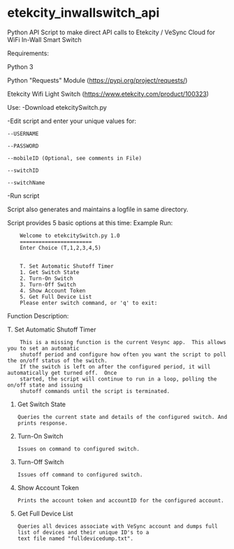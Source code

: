 # etekcity_inwallswitch_api
Python API Script to make direct API calls to Etekcity / VeSync Cloud for WiFi In-Wall Smart Switch

Requirements:

  Python 3
  
  Python "Requests" Module (https://pypi.org/project/requests/)
  
  Etekcity Wifi Light Switch (https://www.etekcity.com/product/100323)
  
 
Use:
 -Download etekcitySwitch.py
 
 -Edit script and enter your unique values for:
 
    --USERNAME
    
    --PASSWORD
    
    --mobileID (Optional, see comments in File)
    
    --switchID
    
    --switchName
  
 -Run script
 
 Script also generates and maintains a logfile in same directory.
 
 
 Script provides 5 basic options at this time:
    Example Run:
    
        Welcome to etekcitySwitch.py 1.0
        =======================
        Enter Choice (T,1,2,3,4,5)


        T. Set Automatic Shutoff Timer
        1. Get Switch State
        2. Turn-On Switch
        3. Turn-Off Switch
        4. Show Account Token
        5. Get Full Device List
        Please enter switch command, or 'q' to exit:
 
 
 Function Description:
 
 T. Set Automatic Shutoff Timer
 
        This is a missing function is the current Vesync app.  This allows you to set an automatic 
        shutoff period and configure how often you want the script to poll the on/off status of the switch.  
        If the switch is left on after the configured period, it will automatically get turned off.  Once 
        started, the script will continue to run in a loop, polling the on/off state and issuing
        shutoff commands until the script is terminated.

 1. Get Switch State
 
        Queries the current state and details of the configured switch. And prints response.
 2. Turn-On Switch
 
        Issues on command to configured switch.
 3. Turn-Off Switch
 
        Issues off command to configured switch.
 4. Show Account Token 
 
        Prints the account token and accountID for the configured account.
 5. Get Full Device List
 
        Queries all devices associate with VeSync account and dumps full list of devices and their unique ID's to a 
        text file named "fulldevicedump.txt".
        
     
